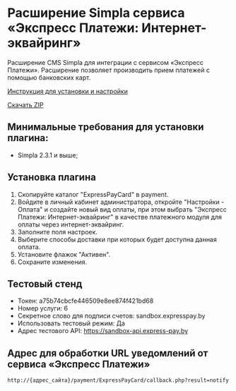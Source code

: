 # Расширение Simpla сервиса «Экспресс Платежи: Интернет-эквайринг»
Расширение CMS Simpla для интеграции с сервисом «Экспресс Платежи». Расширение позволяет производить прием платежей с помощью банковских карт.

<a href="https://express-pay.by/cms-extensions/simpla">Инструкция для установки и настройки</a>

<a href="https://downgit.github.io/#/home?url=https://github.com/express-pay/simpla_2.x.x_card/tree/master/ExpressPayCard">Скачать ZIP</a>

## Минимальные требования для установки плагина:
* Simpla 2.3.1 и выше;

## Установка плагина
1. Скопируйте каталог "ExpressPayCard" в payment.
2. Войдите в личный кабинет администратора, откройте "Настройки - Оплата" и создайте новый вид оплаты,
при этом выбрать "Экспресс Платежи: Интернет-эквайринг" в качестве платежного модуля для оплаты через интернет-эквайринг.
3. Заполните поля настроек.
4. Выберите способы доставки при которых будет доступна данная оплата.
5. Установите флажок "Активен".
6. Сохраните изменения.

## Тестовый стенд
* Токен: a75b74cbcfe446509e8ee874f421bd68
* Номер услуги: 6
* Секретное слово для подписи счетов: sandbox.expresspay.by
* Использовать тестовый режим: Да
* Адрес тестового API: https://sandbox-api.express-pay.by

## Адрес для обработки URL уведомлений от сервиса «Экспресс Платежи»
```
http://{адрес_сайта}/payment/ExpressPayCard/callback.php?result=notify
```
